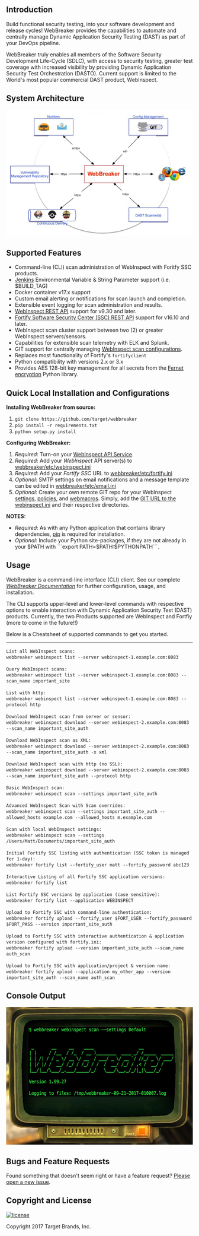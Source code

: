 ## Introduction

Build functional security testing, into your software development and release cycles! WebBreaker provides the capabilities to automate and centrally manage Dynamic Application Security Testing (DAST) as part of your DevOps pipeline.

WebBreaker truly enables all members of the Software Security Development Life-Cycle (SDLC), with access to security testing, greater test coverage with increased visibility by providing Dynamic Application Security Test Orchestration (DASTO).  Current support is limited to the World's most popular commercial DAST product, WebInspect.

## System Architecture
![WebBreaker System Architecture](images/WebBreakerSystemArchitecture.jpg)

## Supported Features

* Command-line (CLI) scan administration of WebInspect with Foritfy SSC products.
* [Jenkins](https://jenkins.io) Environmental Variable & String Parameter support (i.e. $BUILD_TAG)
* Docker container v17.x support
* Custom email alerting or notifications for scan launch and completion.
* Extensible event logging for scan administration and results.
* [WebInspect REST API](https://pypi.python.org/pypi/webinspectapi) support for v9.30 and later.
* [Fortify Software Security Center (SSC) REST API](https://pypi.python.org/pypi/fortifyapi) support for v16.10 and later.
* WebInspect scan cluster support between two (2) or greater WebInspect servers/sensors.
* Capabilities for extensible scan telemetry with ELK and Splunk.
* GIT support for centrally managing [WebInspect scan configurations](https://github.com/automationdomination/Webinspect).
* Replaces most functionality of Fortify's `fortifyclient`
* Python compatibility with versions 2.x or 3.x
* Provides AES 128-bit key management for all secrets from the [Fernet encryption](https://pypi.python.org/pypi/cryptography/) Python library.

## Quick Local Installation and Configurations

__Installing WebBreaker from source:__
1. ```git clone https://github.com/target/webbreaker```
1. ```pip install -r requirements.txt```
1. ```python setup.py install```

__Configuring WebBreaker:__
1. _Required_: Turn-on your [WebInspect API Service](https://software.microfocus.com/en-us/software/webinspect).
1. _Required_: Add your _WebInspect_ API server(s) to [webbreaker/etc/webinspect.ini](https://github.com/target/webbreaker/blob/configuration/webbreaker/etc/webinspect.ini#L4)
1. _Required_: Add your _Fortify SSC_ URL to [webbreaker/etc/fortify.ini](https://github.com/target/webbreaker/blob/master/webbreaker/etc/fortify.ini#L2)
1. _Optional_: SMTP settings on email notifications and a message template can be edited in [webbreaker/etc/email.ini](https://github.com/target/webbreaker/blob/configuration/webbreaker/etc/email.ini#L2)
1. _Optional_: Create your own remote GIT repo for your WebInspect [settings](https://github.com/automationdomination/WebInspect/tree/master/settings), [policies](https://github.com/automationdomination/WebInspect/tree/master/policies), and [webmacros](https://github.com/automationdomination/WebInspect/tree/master/webmacros). Simply, add the [GIT URL to the webinspect.ini](https://github.com/target/webbreaker/blob/configuration/webbreaker/etc/webinspect.ini#L33) and their respective directories.

**NOTES:**

* _Required_: As with any Python application that contains library dependencies, [pip](https://pip.pypa.io/en/stable/installing) is required for installation.
* _Optional_: Include your Python site-packages, if they are not already in your $PATH with ```export PATH=$PATH:$PYTHONPATH```.

## Usage

WebBreaker is a command-line interface (CLI) client.  See our complete [_WebBreaker Documentation_](https://target.github.io/webbreaker/) for further configuration, usage, and installation.

The CLI supports upper-level and lower-level commands with respective options to enable interaction with Dynamic Application Security Test (DAST) products.  Currently, the two Products supported are WebInspect and Fortfiy (more to come in the future!!)

Below is a Cheatsheet of supported commands to get you started.  

---


    List all WebInspect scans:
    webbreaker webinspect list --server webinspect-1.example.com:8083
    
    Query WebInspect scans:
    webbreaker webinspect list --server webinspect-1.example.com:8083 --scan_name important_site
    
    List with http:
    webbreaker webinspect list --server webinspect-1.example.com:8083 --protocol http

    Download WebInspect scan from server or sensor:
    webbreaker webinspect download --server webinspect-2.example.com:8083 --scan_name important_site_auth
    
    Download WebInspect scan as XML:
    webbreaker webinspect download --server webinspect-2.example.com:8083 --scan_name important_site_auth -x xml
    
    Download WebInspect scan with http (no SSL):
    webbreaker webinspect download --server webinspect-2.example.com:8083 --scan_name important_site_auth --protocol http
    
    Basic WebInspect scan:
    webbreaker webinspect scan --settings important_site_auth
    
    Advanced WebInspect Scan with Scan overrides:
    webbreaker webinspect scan --settings important_site_auth --allowed_hosts example.com --allowed_hosts m.example.com
    
    Scan with local WebInspect settings:
    webbreaker webinspect scan --settings /Users/Matt/Documents/important_site_auth
    
    Initial Fortify SSC listing with authentication (SSC token is managed for 1-day):
    webbreaker fortify list --fortify_user matt --fortify_password abc123
    
    Interactive Listing of all Fortify SSC application versions:
    webbreaker fortify list
    
    List Fortify SSC versions by application (case sensitive):
    webbreaker fortify list --application WEBINSPECT
    
    Upload to Fortify SSC with command-line authentication:
    webbreaker fortify upload --fortify_user $FORT_USER --fortify_password $FORT_PASS --version important_site_auth
    
    Upload to Fortify SSC with interactive authentication & application version configured with fortify.ini:
    webbreaker fortify upload --version important_site_auth --scan_name auth_scan
    
    Upload to Fortify SSC with application/project & version name:
    webbreaker fortify upload --application my_other_app --version important_site_auth --scan_name auth_scan
    
## Console Output

![WebBreaker](images/webbreaker-monitor.jpeg)

## Bugs and Feature Requests

Found something that doesn't seem right or have a feature request? [Please open a new issue](https://github.com/target/webbreaker/issues/new/).

## Copyright and License

[![license](https://img.shields.io/github/license/target/webbreaker.svg?style=flat-square)](https://github.com/target/webbreaker/blob/master/LICENSE.txt)

Copyright 2017 Target Brands, Inc.
